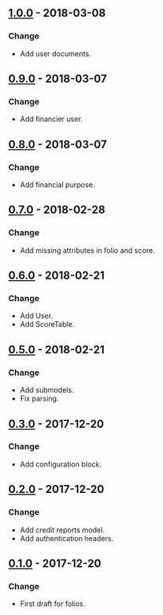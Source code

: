 ## [1.0.0](https://github.com/NebulaFintech/arbol_financiero_ruby/releases/tag/v1.0.0) - 2018-03-08
### Change
- Add user documents.
## [0.9.0](https://github.com/NebulaFintech/arbol_financiero_ruby/releases/tag/v0.9.0) - 2018-03-07
### Change
- Add financier user.
## [0.8.0](https://github.com/NebulaFintech/arbol_financiero_ruby/releases/tag/v0.8.0) - 2018-03-07
### Change
- Add financial purpose.
## [0.7.0](https://github.com/NebulaFintech/arbol_financiero_ruby/releases/tag/v0.7.0) - 2018-02-28
### Change
- Add missing attributes in folio and score.
## [0.6.0](https://github.com/NebulaFintech/arbol_financiero_ruby/releases/tag/v0.6.0) - 2018-02-21
### Change
- Add User.
- Add ScoreTable.
## [0.5.0](https://github.com/NebulaFintech/arbol_financiero_ruby/releases/tag/v0.5.0) - 2018-02-21
### Change
- Add submodels.
- Fix parsing.
## [0.3.0](https://github.com/NebulaFintech/arbol_financiero_ruby/releases/tag/v0.3.0) - 2017-12-20
### Change
- Add configuration block.
## [0.2.0](https://github.com/NebulaFintech/arbol_financiero_ruby/releases/tag/v0.2.0) - 2017-12-20
### Change
- Add credit reports model.
- Add authentication headers.
## [0.1.0](https://github.com/NebulaFintech/arbol_financiero_ruby/releases/tag/v0.1.0) - 2017-12-20
### Change
- First draft for folios.